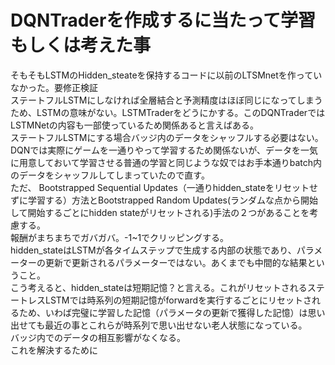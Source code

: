 # DQNTraderを作成するに当たって学習もしくは考えた事
そもそもLSTMのHidden_steateを保持するコードに以前のLTSMnetを作っていなかった。要修正検証   
ステートフルLSTMにしなければ全層結合と予測精度はほぼ同じになってしまうため、LSTMの意味がない。LSTMTraderをどうにかする。このDQNTraderではLSTMNetの内容も一部使っているため関係あると言えばある。  
ステートフルLSTMにする場合バッジ内のデータをシャッフルする必要はない。DQNでは実際にゲームを一通りやって学習するため関係ないが、データを一気に用意しておいて学習させる普通の学習と同じような奴ではお手本通りbatch内のデータをシャッフルしてしまっていたので直す。   
ただ、 Bootstrapped Sequential Updates（一通りhidden_stateをリセットせずに学習する）方法とBootstrapped Random Updates(ランダムな点から開始して開始するごとにhidden stateがリセットされる)手法の２つがあることを考慮する。   
報酬がまちまちでガバガバ。-1~1でクリッピングする。   
hidden_stateはLSTMが各タイムステップで生成する内部の状態であり、パラメーターの更新で更新されるパラメーターではない。あくまでも中間的な結果ということ。   
こう考えると、hidden_stateは短期記憶？と言える。これがリセットされるステートレスLSTMでは時系列の短期記憶がforwardを実行するごとにリセットされるため、いわば完璧に学習した記憶（パラメータの更新で獲得した記憶）は思い出せても最近の事とこれらが時系列で思い出せない老人状態になっている。   
バッジ内でのデータの相互影響がなくなる。   
これを解決するために